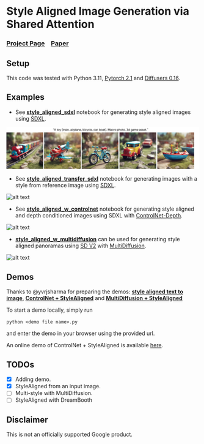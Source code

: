 # Style Aligned Image Generation via Shared Attention


### [Project Page](https://style-aligned-gen.github.io) &ensp; [Paper](https://style-aligned-gen.github.io/data/StyleAligned.pdf)


## Setup

This code was tested with Python 3.11, [Pytorch 2.1](https://pytorch.org/)  and [Diffusers 0.16](https://github.com/huggingface/diffusers).

## Examples
- See [**style_aligned_sdxl**][style_aligned] notebook for generating style aligned images using [SDXL](https://huggingface.co/docs/diffusers/using-diffusers/sdxl).

![alt text](style-aligned-main/doc/sa_example.jpg)

- See [**style_aligned_transfer_sdxl**][style_aligned_transfer] notebook for generating images with a style from reference image using [SDXL](https://huggingface.co/docs/diffusers/using-diffusers/sdxl).

![alt text](doc/sa_transfer_example.jpeg)

- See [**style_aligned_w_controlnet**][controlnet] notebook for generating style aligned and depth conditioned images using SDXL with [ControlNet-Depth](https://arxiv.org/abs/2302.05543).

![alt text](doc/cn_example.jpg)


-  [**style_aligned_w_multidiffusion**][multidiffusion] can be used for generating style aligned panoramas using [SD V2](https://huggingface.co/stabilityai/stable-diffusion-2) with [MultiDiffusion](https://multidiffusion.github.io/).

![alt text](doc/md_example.jpg)

## Demos
Thanks to @yvrjsharma for preparing the demos: [**style aligned text to image**][style_aligned_demo],  [**ControlNet + StyleAligned**][controlnet_demo] and  [**MultiDiffusion + StyleAligned**][controlnet_demo]

To start a demo locally, simply run
```
python <demo file name>.py  
```
and enter the demo in your browser using the provided url.

An online demo of ControlNet + StyleAligned is available [here](https://huggingface.co/spaces/ysharma/style-aligned-controlnet).

## TODOs
- [x] Adding demo.
- [x] StyleAligned from an input image.
- [ ] Multi-style with MultiDiffusion.
- [ ] StyleAligned with DreamBooth

## Disclaimer
This is not an officially supported Google product.

[style_aligned]: style_aligned_sdxl.ipynb
[controlnet]: style_aligned_w_controlnet.ipynb
[multidiffusion]: style_aligned_w_multidiffusion.ipynb
[style_aligned_transfer]: style_aligned_transfer_sdxl.ipynb
[style_aligned_demo]: demo_stylealigned_sdxl.py
[controlnet_demo]: demo_stylealigned_controlnet.py
[multidiffusion_demo]: demo_stylealigned_multidiffusion.py
